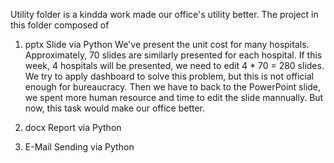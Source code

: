 Utility folder is a kindda work made our office's utility better.
The project in this folder composed of

  1. pptx Slide via Python
        We've present the unit cost for many hospitals. Approximately, 70 slides are similarly presented for each hospital. 
        If this week, 4 hospitals will be presented, we need to edit 4 * 70 = 280 slides. We try to apply dashboard to solve this problem,
        but this is not official enough for bureaucracy. Then we have to back to the PowerPoint slide, we spent more human resource 
        and time to edit the slide mannually. But now, this task would make our office better.
        
  2. docx Report via Python
  
  4. E-Mail Sending via Python

